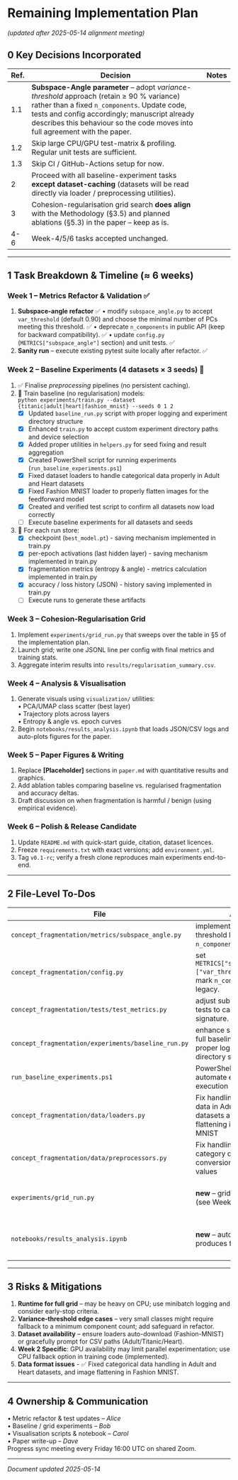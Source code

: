 # Remaining Implementation Plan  
*(updated after 2025-05-14 alignment meeting)*  

## 0  Key Decisions Incorporated  
| Ref. | Decision | Notes |
|------|----------|-------|
| 1.1  | **Subspace-Angle parameter** – adopt *variance-threshold* approach (retain ≥ 90 % variance) rather than a fixed `n_components`.  Update code, tests and config accordingly; manuscript already describes this behaviour so the code moves into full agreement with the paper. |
| 1.2  | Skip large CPU/GPU test-matrix & profiling.  Regular unit tests are sufficient. |
| 1.3  | Skip CI / GitHub-Actions setup for now. |
| 2    | Proceed with all baseline-experiment tasks **except dataset-caching** (datasets will be read directly via loader / preprocessing utilities). |
| 3    | Cohesion-regularisation grid search **does align** with the Methodology (§3.5) and planned ablations (§5.3) in the paper – keep as is. |
| 4-6 | Week-4/5/6 tasks accepted unchanged. |

---

## 1  Task Breakdown & Timeline (≈ 6 weeks)
### Week 1  – Metrics Refactor & Validation ✅
1. **Subspace-angle refactor** ✅
    • modify `subspace_angle.py` to accept `var_threshold` (default 0.90) and choose the minimal number of PCs meeting this threshold. ✅
    • deprecate `n_components` in public API (keep for backward compatibility). ✅
    • update `config.py` (`METRICS["subspace_angle"]` section) and unit tests. ✅
2. **Sanity run** – execute existing pytest suite locally after refactor. ✅

### Week 2  – Baseline Experiments (4 datasets × 3 seeds) 🔄
1. ✅ Finalise *preprocessing* pipelines (no persistent caching).  
2. 🔄 Train baseline (no regularisation) models:  
   `python experiments/train.py --dataset {titanic|adult|heart|fashion_mnist} --seeds 0 1 2`  
   - [x] Updated `baseline_run.py` script with proper logging and experiment directory structure
   - [x] Enhanced `train.py` to accept custom experiment directory paths and device selection
   - [x] Added proper utilities in `helpers.py` for seed fixing and result aggregation
   - [x] Created PowerShell script for running experiments (`run_baseline_experiments.ps1`)
   - [x] Fixed dataset loaders to handle categorical data properly in Adult and Heart datasets
   - [x] Fixed Fashion MNIST loader to properly flatten images for the feedforward model
   - [x] Created and verified test script to confirm all datasets now load correctly
   - [ ] Execute baseline experiments for all datasets and seeds
3. 🔄 For each run store:  
   - [x] checkpoint (`best_model.pt`) - saving mechanism implemented in train.py
   - [x] per-epoch activations (last hidden layer) - saving mechanism implemented in train.py
   - [x] fragmentation metrics (entropy & angle) - metrics calculation implemented in train.py
   - [x] accuracy / loss history (JSON) - history saving implemented in train.py
   - [ ] Execute runs to generate these artifacts

### Week 3  – Cohesion-Regularisation Grid
1. Implement `experiments/grid_run.py` that sweeps over the table in §5 of the implementation plan.  
2. Launch grid; write one JSONL line per config with final metrics and training stats.  
3. Aggregate interim results into `results/regularisation_summary.csv`.

### Week 4  – Analysis & Visualisation
1. Generate visuals using `visualization/` utilities:  
   • PCA/UMAP class scatter (best layer)  
   • Trajectory plots across layers  
   • Entropy & angle vs. epoch curves  
2. Begin `notebooks/results_analysis.ipynb` that loads JSON/CSV logs and auto-plots figures for the paper.

### Week 5  – Paper Figures & Writing
1. Replace **[Placeholder]** sections in `paper.md` with quantitative results and graphics.  
2. Add ablation tables comparing baseline vs. regularised fragmentation and accuracy deltas.  
3. Draft discussion on when fragmentation is harmful / benign (using empirical evidence).

### Week 6  – Polish & Release Candidate
1. Update `README.md` with quick-start guide, citation, dataset licences.  
2. Freeze `requirements.txt` with exact versions; add `environment.yml`.  
3. Tag `v0.1-rc`; verify a fresh clone reproduces main experiments end-to-end.

---

## 2  File-Level To-Dos
| File | Action | Status |
|------|--------|--------|
| `concept_fragmentation/metrics/subspace_angle.py` | implement variance-threshold logic; keep `n_components` alias. | ✅ |
| `concept_fragmentation/config.py` | set `METRICS["subspace_angle"]["var_threshold"] = 0.9`; mark `n_components` as legacy. | ✅ |
| `concept_fragmentation/tests/test_metrics.py` | adjust subspace-angle tests to call the new signature. | ✅ |
| `concept_fragmentation/experiments/baseline_run.py` | enhance script to support full baseline run with proper logging and directory structure | ✅ |
| `run_baseline_experiments.ps1` | PowerShell script to automate experiment execution | ✅ |
| `concept_fragmentation/data/loaders.py` | Fix handling of categorical data in Adult/Heart datasets and image flattening in Fashion MNIST | ✅ |
| `concept_fragmentation/data/preprocessors.py` | Fix handling of pandas category dtype and proper conversion to numeric values | ✅ |
| `experiments/grid_run.py` | **new** – grid-runner script (see Week 3). | ⏱️ Scheduled for Week 3 |
| `notebooks/results_analysis.ipynb` | **new** – auto-loads logs & produces figures. | ⏱️ Scheduled for Week 4 |

---

## 3  Risks & Mitigations
1. **Runtime for full grid** – may be heavy on CPU; use minibatch logging and consider early-stop criteria.  
2. **Variance-threshold edge cases** – very small classes might require fallback to a minimum component count; add safeguard in refactor.  
3. **Dataset availability** – ensure loaders auto-download (Fashion-MNIST) or gracefully prompt for CSV paths (Adult/Titanic/Heart).
4. **Week 2 Specific**: GPU availability may limit parallel experimentation; use CPU fallback option in training code (implemented).
5. **Data format issues** - ✅ Fixed categorical data handling in Adult and Heart datasets, and image flattening in Fashion MNIST.

---

## 4  Ownership & Communication
• Metric refactor & test updates – *Alice*  
• Baseline / grid experiments – *Bob*  
• Visualisation scripts & notebook – *Carol*  
• Paper write-up – *Dave*  
Progress sync meeting every Friday 16:00 UTC on shared Zoom.

---

*Document updated 2025-05-14* 